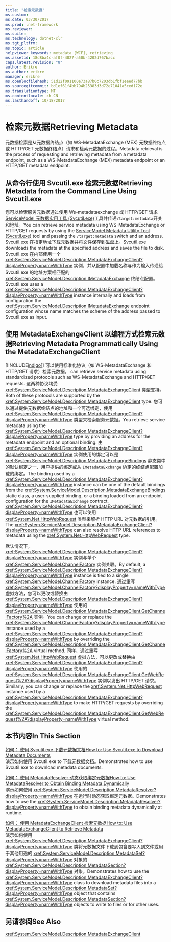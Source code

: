 ```yaml
---
title: "检索元数据"
ms.custom: 
ms.date: 03/30/2017
ms.prod: .net-framework
ms.reviewer: 
ms.suite: 
ms.technology: dotnet-clr
ms.tgt_pltfrm: 
ms.topic: article
helpviewer_keywords: metadata [WCF], retrieving
ms.assetid: 18d8ba4c-af0f-4827-a50b-4202d767bacc
caps.latest.revision: "8"
author: Erikre
ms.author: erikre
manager: erikre
ms.openlocfilehash: 51d12f091100e73a87b0c7203db1fbf1eeed77bb
ms.sourcegitcommit: bd1ef61f4bb794b25383d3d72e71041a5ced172e
ms.translationtype: MT
ms.contentlocale: zh-CN
ms.lasthandoff: 10/18/2017
---
```

# <a name="retrieving-metadata"></a><span data-ttu-id="633a9-102">检索元数据</span><span class="sxs-lookup"><span data-stu-id="633a9-102">Retrieving Metadata</span></span>
<span data-ttu-id="633a9-103">元数据检索是从元数据终结点（如 WS-MetadataExchange (MEX) 元数据终结点或 HTTP/GET 元数据终结点）请求和检索元数据的过程。</span><span class="sxs-lookup"><span data-stu-id="633a9-103">Metadata retrieval is the process of requesting and retrieving metadata from a metadata endpoint, such as a WS-MetadataExchange (MEX) metadata endpoint or an HTTP/GET metadata endpoint.</span></span>  
  
## <a name="retrieving-metadata-from-the-command-line-using-svcutilexe"></a><span data-ttu-id="633a9-104">从命令行使用 Svcutil.exe 检索元数据</span><span class="sxs-lookup"><span data-stu-id="633a9-104">Retrieving Metadata from the Command Line Using Svcutil.exe</span></span>  
 <span data-ttu-id="633a9-105">您可以检索服务元数据通过使用 Ws-metadataexchange 或 HTTP/GET 请求[ServiceModel 元数据实用工具 (Svcutil.exe)](../../../../docs/framework/wcf/servicemodel-metadata-utility-tool-svcutil-exe.md)工具并传递`/target:metadata`开关和地址。</span><span class="sxs-lookup"><span data-stu-id="633a9-105">You can retrieve service metadata using WS-MetadataExchange or HTTP/GET requests by using the [ServiceModel Metadata Utility Tool (Svcutil.exe)](../../../../docs/framework/wcf/servicemodel-metadata-utility-tool-svcutil-exe.md) tool and passing the `/target:metadata` switch and an address.</span></span> <span data-ttu-id="633a9-106">Svcutil.exe 在指定地址下载元数据并将文件保存到磁盘上。</span><span class="sxs-lookup"><span data-stu-id="633a9-106">Svcutil.exe downloads the metadata at the specified address and saves the file to disk.</span></span> <span data-ttu-id="633a9-107">Svcutil.exe 在内部使用一个 <xref:System.ServiceModel.Description.MetadataExchangeClient?displayProperty=nameWithType> 实例，并从配置中加载名称与作为输入传递给 Svcutil.exe 的地址方案相匹配的 <xref:System.ServiceModel.Description.IMetadataExchange> 终结点配置。</span><span class="sxs-lookup"><span data-stu-id="633a9-107">Svcutil.exe uses a <xref:System.ServiceModel.Description.MetadataExchangeClient?displayProperty=nameWithType> instance internally and loads from configuration the <xref:System.ServiceModel.Description.IMetadataExchange> endpoint configuration whose name matches the scheme of the address passed to Svcutil.exe as input.</span></span>  
  
## <a name="retrieving-metadata-programmatically-using-the-metadataexchangeclient"></a><span data-ttu-id="633a9-108">使用 MetadataExchangeClient 以编程方式检索元数据</span><span class="sxs-lookup"><span data-stu-id="633a9-108">Retrieving Metadata Programmatically Using the MetadataExchangeClient</span></span>  
 [!INCLUDE[indigo1](../../../../includes/indigo1-md.md)]<span data-ttu-id="633a9-109"> 可以使用标准化协议（如 WS-MetadataExchange 和 HTTP/GET 请求）检索元数据。</span><span class="sxs-lookup"><span data-stu-id="633a9-109"> can retrieve service metadata using standardized protocols such as WS-MetadataExchange and HTTP/GET requests.</span></span> <span data-ttu-id="633a9-110">这两种协议均受 <xref:System.ServiceModel.Description.MetadataExchangeClient> 类型支持。</span><span class="sxs-lookup"><span data-stu-id="633a9-110">Both of these protocols are supported by the <xref:System.ServiceModel.Description.MetadataExchangeClient> type.</span></span> <span data-ttu-id="633a9-111">您可以通过提供元数据终结点的地址和一个可选绑定，使用 <xref:System.ServiceModel.Description.MetadataExchangeClient?displayProperty=nameWithType> 类型来检索服务元数据。</span><span class="sxs-lookup"><span data-stu-id="633a9-111">You retrieve service metadata using the <xref:System.ServiceModel.Description.MetadataExchangeClient?displayProperty=nameWithType> type by providing an address for the metadata endpoint and an optional binding.</span></span> <span data-ttu-id="633a9-112">由 <xref:System.ServiceModel.Description.MetadataExchangeClient?displayProperty=nameWithType> 实例使用的绑定可以是 <xref:System.ServiceModel.Description.MetadataExchangeBindings> 静态类中的默认绑定之一、用户提供的绑定或从 `IMetadataExchange` 协定的终结点配置加载的绑定。</span><span class="sxs-lookup"><span data-stu-id="633a9-112">The binding used by a <xref:System.ServiceModel.Description.MetadataExchangeClient?displayProperty=nameWithType> instance can be one of the default bindings from the <xref:System.ServiceModel.Description.MetadataExchangeBindings> static class, a user-supplied binding, or a binding loaded from an endpoint configuration for the `IMetadataExchange` contract.</span></span> <span data-ttu-id="633a9-113"><xref:System.ServiceModel.Description.MetadataExchangeClient?displayProperty=nameWithType> 也可以使用 <xref:System.Net.HttpWebRequest> 类型来解析 HTTP URL 对元数据的引用。</span><span class="sxs-lookup"><span data-stu-id="633a9-113">The <xref:System.ServiceModel.Description.MetadataExchangeClient?displayProperty=nameWithType> can also resolve HTTP URL references to metadata using the <xref:System.Net.HttpWebRequest> type.</span></span>  
  
 <span data-ttu-id="633a9-114">默认情况下，<xref:System.ServiceModel.Description.MetadataExchangeClient?displayProperty=nameWithType> 实例与单个 <xref:System.ServiceModel.ChannelFactory> 实例关联。</span><span class="sxs-lookup"><span data-stu-id="633a9-114">By default, a <xref:System.ServiceModel.Description.MetadataExchangeClient?displayProperty=nameWithType> instance is tied to a single <xref:System.ServiceModel.ChannelFactory> instance.</span></span> <span data-ttu-id="633a9-115">通过重写 <xref:System.ServiceModel.ChannelFactory?displayProperty=nameWithType> 虚拟方法，您可以更改或替换由 <xref:System.ServiceModel.Description.MetadataExchangeClient?displayProperty=nameWithType> 使用的 <xref:System.ServiceModel.Description.MetadataExchangeClient.GetChannelFactory%2A> 实例。</span><span class="sxs-lookup"><span data-stu-id="633a9-115">You can change or replace the <xref:System.ServiceModel.ChannelFactory?displayProperty=nameWithType> instance used by a <xref:System.ServiceModel.Description.MetadataExchangeClient?displayProperty=nameWithType> by overriding the <xref:System.ServiceModel.Description.MetadataExchangeClient.GetChannelFactory%2A> virtual method.</span></span> <span data-ttu-id="633a9-116">同样，通过重写 <xref:System.Net.HttpWebRequest> 虚拟方法，可以更改或替换由 <xref:System.ServiceModel.Description.MetadataExchangeClient?displayProperty=nameWithType> 使用的 <xref:System.ServiceModel.Description.MetadataExchangeClient.GetWebRequest%2A?displayProperty=nameWithType> 实例以发出 HTTP/GET 请求。</span><span class="sxs-lookup"><span data-stu-id="633a9-116">Similarly, you can change or replace the <xref:System.Net.HttpWebRequest> instance used by a <xref:System.ServiceModel.Description.MetadataExchangeClient?displayProperty=nameWithType> to make HTTP/GET requests by overriding the <xref:System.ServiceModel.Description.MetadataExchangeClient.GetWebRequest%2A?displayProperty=nameWithType> virtual method.</span></span>  
  
## <a name="in-this-section"></a><span data-ttu-id="633a9-117">本节内容</span><span class="sxs-lookup"><span data-stu-id="633a9-117">In This Section</span></span>  
 [<span data-ttu-id="633a9-118">如何： 使用 Svcutil.exe 下载元数据文档</span><span class="sxs-lookup"><span data-stu-id="633a9-118">How to: Use Svcutil.exe to Download Metadata Documents</span></span>](../../../../docs/framework/wcf/feature-details/how-to-use-svcutil-exe-to-download-metadata-documents.md)  
 <span data-ttu-id="633a9-119">演示如何使用 Svcutil.exe to 下载元数据文档。</span><span class="sxs-lookup"><span data-stu-id="633a9-119">Demonstrates how to use Svcutil.exe to download metadata documents.</span></span>  
  
 [<span data-ttu-id="633a9-120">如何： 使用 MetadataResolver 动态获取绑定元数据</span><span class="sxs-lookup"><span data-stu-id="633a9-120">How to: Use MetadataResolver to Obtain Binding Metadata Dynamically</span></span>](../../../../docs/framework/wcf/feature-details/how-to-use-metadataresolver-to-obtain-binding-metadata-dynamically.md)  
 <span data-ttu-id="633a9-121">演示如何使用 <xref:System.ServiceModel.Description.MetadataResolver?displayProperty=nameWithType> 在运行时动态获取绑定元数据。</span><span class="sxs-lookup"><span data-stu-id="633a9-121">Demonstrates how to use the <xref:System.ServiceModel.Description.MetadataResolver?displayProperty=nameWithType> to obtain binding metadata dynamically at runtime.</span></span>  
  
 [<span data-ttu-id="633a9-122">如何： 使用 MetadataExchangeClient 检索元数据</span><span class="sxs-lookup"><span data-stu-id="633a9-122">How to: Use MetadataExchangeClient to Retrieve Metadata</span></span>](../../../../docs/framework/wcf/feature-details/how-to-use-metadataexchangeclient-to-retrieve-metadata.md)  
 <span data-ttu-id="633a9-123">演示如何使用 <xref:System.ServiceModel.Description.MetadataExchangeClient?displayProperty=nameWithType> 类将元数据文件下载到包含要写入到文件或用于其他用途的 <xref:System.ServiceModel.Description.MetadataSet?displayProperty=nameWithType> 对象的 <xref:System.ServiceModel.Description.MetadataSection?displayProperty=nameWithType> 对象。</span><span class="sxs-lookup"><span data-stu-id="633a9-123">Demonstrates how to use the <xref:System.ServiceModel.Description.MetadataExchangeClient?displayProperty=nameWithType> class to download metadata files into a <xref:System.ServiceModel.Description.MetadataSet?displayProperty=nameWithType> object that contains <xref:System.ServiceModel.Description.MetadataSection?displayProperty=nameWithType> objects to write to files or for other uses.</span></span>  
  
## <a name="see-also"></a><span data-ttu-id="633a9-124">另请参阅</span><span class="sxs-lookup"><span data-stu-id="633a9-124">See Also</span></span>  
 <xref:System.ServiceModel.Description.MetadataExchangeClient>
